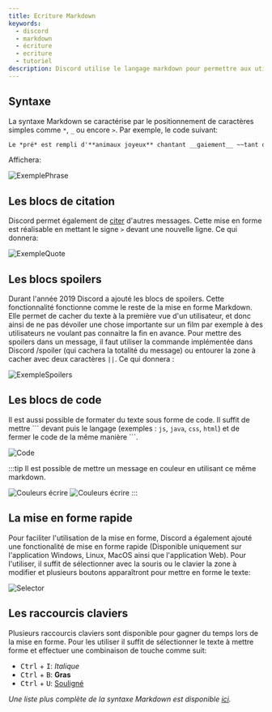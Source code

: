 ```yaml
---
title: Ecriture Markdown
keywords:
  - discord
  - markdown
  - écriture
  - ecriture
  - tutoriel
description: Discord utilise le langage markdown pour permettre aux utilisateurs de mettre en forme leurs messages. Sa syntaxe simple lui permet d'éditer simplement et rapidement un message.
---
```


## Syntaxe
La syntaxe Markdown se caractérise par le positionnement de caractères simples comme `*`, `_` ou encore `>`. Par exemple, le code suivant:

```markdown
Le *pré* est rempli d'**animaux joyeux** chantant __gaiement__ ~~tant que le loup n'est pas là.~~
```
Affichera:

<img alt="ExemplePhrase" src="https://i.discord.fr/HBj.png" class="docImage"/>

## Les blocs de citation
Discord permet également de [citer](https://discord.fr/wiki/interface/salon-textuel/citations) d'autres messages. Cette mise en forme est réalisable en mettant le signe `>` devant une nouvelle ligne. Ce qui donnera:

<img alt="ExempleQuote" src="https://i.discord.fr/EV1.png" class="docImage"/>

## Les blocs spoilers
Durant l'année 2019 Discord a ajouté les blocs de spoilers. Cette fonctionnalité fonctionne comme le reste de la mise en forme Markdown. Elle permet de cacher du texte à la première vue d'un utilisateur, et donc ainsi de ne pas dévoiler une chose importante sur un film par exemple à des utilisateurs ne voulant pas connaitre la fin en avance. Pour mettre des spoilers dans un message, il faut utiliser la commande implémentée dans Discord /spoiler (qui cachera la totalité du message) ou entourer la zone à cacher avec deux caractères `||`. Ce qui donnera :

<img alt="ExempleSpoilers" src="https://i.discord.fr/vmX.png" class="docImage"/>

## Les blocs de code
Il est aussi possible de formater du texte sous forme de code. Il suffit de mettre \`\`\` devant puis le langage (exemples : `js`, `java`, `css`, `html`) et de fermer le code de la même manière \`\`\`. 

![Code](https://i.discord.fr/N2S.png)

:::tip
Il est possible de mettre un message en couleur en utilisant ce même markdown. 

![Couleurs écrire](https://i.discord.fr/zJV.png)
![Couleurs écrire](https://i.discord.fr/Dow.png)
:::

## La mise en forme rapide
Pour faciliter l'utilisation de la mise en forme, Discord a également ajouté une fonctionalité de mise en forme rapide (Disponible uniquement sur l'application Windows, Linux, MacOS ainsi que l'application Web). Pour l'utiliser, il suffit de sélectionner avec la souris ou le clavier la zone à modifier et plusieurs boutons apparaîtront pour mettre en forme le texte:

<img alt="Selector" src="https://i.discord.fr/ejU.png" class="docImage"/>

## Les raccourcis claviers
Plusieurs raccourcis claviers sont disponible pour gagner du temps lors de la mise en forme. Pour les utiliser il suffit de sélectionner le texte à mettre forme et effectuer une combinaison de touche comme suit:

- <kbd>Ctrl</kbd> + <kbd>I</kbd>: *Italique*
- <kbd>Ctrl</kbd> + <kbd>B</kbd>: **Gras**
- <kbd>Ctrl</kbd> + <kbd>U</kbd>: <u>Souligné</u>

*Une liste plus complète de la syntaxe Markdown est disponible [ici](https://www.markdownguide.org/cheat-sheet/).*
